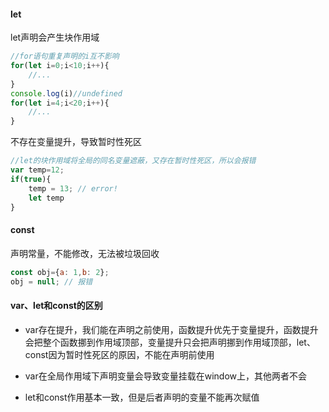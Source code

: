 #### let

let声明会产生块作用域

```js
//for语句重复声明的i互不影响
for(let i=0;i<10;i++){
    //...
}
console.log(i)//undefined
for(let i=4;i<20;i++){
    //...
}
```

不存在变量提升，导致暂时性死区

```js
//let的块作用域将全局的同名变量遮蔽，又存在暂时性死区，所以会报错
var temp=12;
if(true){
    temp = 13; // error!
    let temp
}
```

#### const

声明常量，不能修改，无法被垃圾回收

```js
const obj={a: 1,b: 2};
obj = null; // 报错
```

#### var、let和const的区别

- var存在提升，我们能在声明之前使用，函数提升优先于变量提升，函数提升会把整个函数挪到作用域顶部，变量提升只会把声明挪到作用域顶部，let、const因为暂时性死区的原因，不能在声明前使用

- var在全局作用域下声明变量会导致变量挂载在window上，其他两者不会

- let和const作用基本一致，但是后者声明的变量不能再次赋值